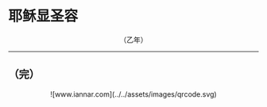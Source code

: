 # 耶稣显圣容

<div align="center">
（乙年）
</div>

---

## （完）

<div align="center">
![www.iannar.com](../../assets/images/qrcode.svg)
</div>
